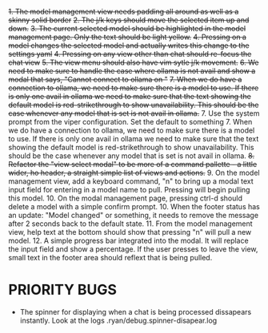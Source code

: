 ~~1. The model management view needs padding all around as well as a skinny solid border~~
~~2. The j/k keys should move the selected item up and down.~~
~~3. The current selected model should be highlighted in the model management page. Only the text should be light yellow.~~
~~4. Pressing <enter> on a model changes the selected model and actually writes this change to the settings yaml~~
~~4. Pressing <esc> on any view other than chat should re-focus the chat view~~
~~5. The view menu should also have vim sytle j/k movement.~~
~~6. We need to make sure to handle the case where ollama is not avail and show a modal that says, "Cannot connect to ollama on <configured url>"~~
~~7. When we do have a connection to ollama, we need to make sure there is a model to use. If there is only one avail in ollama we need to make sure that the text showing the default model is red-strikethrough to show unavailability. This should be the case whenever any model that is set is not avail in ollama.~~
7. Use the system prompt from the viper configuration. Set the default to something 
7. When we do have a connection to ollama, we need to make sure there is a model to use. If there is only one avail in ollama we need to make sure that the text showing the default model is red-strikethrough to show unavailability. This should be the case whenever any model that is set is not avail in ollama.
~~8. Refactor the "view select modal" to be more of a command pallette - a little wider, ho header, a straight simple list of views and actions.~~
9. On the model management view, add a keyboard command, "n" to bring up a modal text input field for entering in a model name to pull. Pressing <enter> will begin pulling this model.
10. On the modal management page, pressing ctrl-d should delete a model with a simple confirm prompt.
10. When the footer status has an update: "Model changed" or something, it needs to remove the message after 2 seconds back to the default state.
11. From the model management view, help text at the bottom should show that pressing "n" will pull a new model.
12. A simple progress bar integrated into the modal. It will replace the input field and show a percentage. If the user presses <esc> to leave the view, small text in the footer area should reflext that <model> is being pulled.

# PRIORITY BUGS
- The spinner for displaying when a chat is being processed dissapears instantly. Look at the logs .ryan/debug.spinner-disapear.log